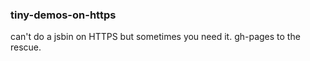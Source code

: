 ### tiny-demos-on-https

can't do a jsbin on HTTPS but sometimes you need it. gh-pages to the rescue.
